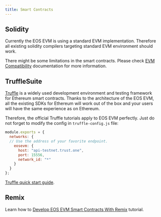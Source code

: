 ```yaml
---
title: Smart Contracts
---
```


## Solidity

Currently the EOS EVM is using a standard EVM implementation. Therefore all existing solidity compilers targeting standard EVM environment should work.

There might be some limitations in the smart contracts. Please check [EVM Compatibility](./20_compatibility/index.md) documentation for more information.

## TruffleSuite

[Truffle](https://www.trufflesuite.com/) is a widely used development environment and testing framework for Ethereum smart contracts. Thanks to the architecture of the EOS EVM, all the existing SDKs for Ethereum will work out of the box and your users will have the same experience as on Ethereum.

Therefore, the official Truffle tutorials apply to EOS EVM perfectly.
Just do not forget to modify the config in `truffle-config.js` file:

```javascript
module.exports = {
  networks: {
  // Use the address of your favorite endpoint.
    eosevm: {
      host: "api-testnet.trust.one",
      port: 15556,
      network_id: "*"
    }
  }
};

```

[Truffle quick start guide](https://trufflesuite.com/docs/truffle/quickstart/).

## Remix

Learn how to [Develop EOS EVM Smart Contracts With Remix](./50_develop-eos-evm-smart-contracts-with-remix.md) tutorial.
